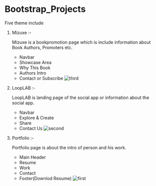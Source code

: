 # Bootstrap_Projects
Five theme include

1) Mizuxe :- 
   
   Mizuxe is a bookpromotion page which is include information about Book Authors, Promoters etc.
   - Navbar
   - Showcase Area
   - Why This Book
   - Authors Intro
   - Contact or Subscribe
   ![third](https://user-images.githubusercontent.com/41717652/49421948-ebaf2500-f7b7-11e8-97f0-b3a2d2ce5474.PNG)
   
   
2) LoopLAB :-

	LoopLAB is landing page of the social app or information about the social app.
	- Navbar
	- Explore & Create
	- Share
	- Contact Us
	![second](https://user-images.githubusercontent.com/41717652/49421870-aa1e7a00-f7b7-11e8-8600-89ebc5a63a52.PNG)

3) Portfolio :-
	
	Portfolio page is about the intro of person and his work.
	- Main Header
	- Resume
	- Work
	- Contact
	- Footer(Downlod Resume)
	![first](https://user-images.githubusercontent.com/41717652/49421732-295f7e00-f7b7-11e8-81f2-d96808db9e94.PNG)
